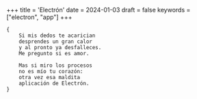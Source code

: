 +++
title = 'Electrón'
date = 2024-01-03
draft = false
keywords = ["electron", "app"]
+++

	{
		Si mis dedos te acarician
		desprendes un gran calor
		y al pronto ya desfalleces.
		Me pregunto si es amor.
		
		Mas si miro los procesos
		no es mío tu corazón:
		otra vez esa maldita 
		aplicación de Electrón.
	}
